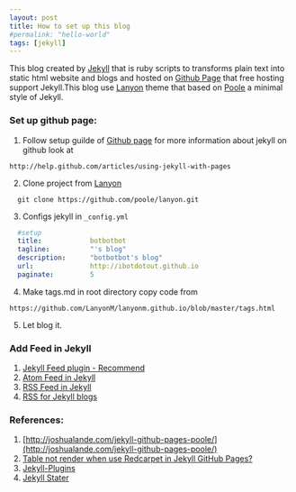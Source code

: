 ```yaml
---
layout: post
title: How to set up this blog
#permalink: "hello-world"
tags: [jekyll]
---
```


This blog created by [Jekyll](http://jekyllrb.com) that is ruby scripts to transforms plain text into static html website and blogs and hosted on [Github
Page](http://page.github.com) that free hosting support Jekyll.This blog use [Lanyon](http://lanyon.getpoole.com) theme that based on
[Poole](http://getpoole.com) a minimal style of Jekyll.

### Set up github page:  
  1. Follow setup guilde of [Github page](https://pages.github.com)
  for more information about jekyll on github look at  

  ```
  http://help.github.com/articles/using-jekyll-with-pages
  ```
  2. Clone project from [Lanyon](http://lanyon.getpoole.com)  

  ```
    git clone https://github.com/poole/lanyon.git
  ```  
  3. Configs jekyll in  `_config.yml`   

  ```yaml
    #setup
    title:            botbotbot  
    tagline:          "'s blog"  
    description:      "botbotbot's blog"  
    url:              http://ibotdotout.github.io  
    paginate:         5  
  ```
  4. Make tags.md in root directory copy code from

  ```
  https://github.com/LanyonM/lanyonm.github.io/blob/master/tags.html
  ```
  5. Let blog it.


### Add Feed in Jekyll
1. [Jekyll Feed plugin - Recommend](https://github.com/jekyll/jekyll-feed)
2. [Atom Feed in Jekyll](http://jekyll.tips/tutorials/atom-feed/)
3. [RSS Feed in Jekyll](http://jekyll.tips/tutorials/rss-feed/)
4. [RSS for Jekyll blogs](http://joelglovier.com/writing/rss-for-jekyll/)


### References:  
  1. [http://joshualande.com/jekyll-github-pages-poole/](http://joshualande.com/jekyll-github-pages-poole/)
  2. [Table not render when use Redcarpet in Jekyll GitHub Pages?](http://stackoverflow.com/questions/16099153/table-not-render-when-use-redcarpet-in-jekyll-github-pages)
  3. [Jekyll-Plugins](http://www.jekyll-plugins.com)
  4. [Jekyll Stater](http://jekyll.tips)
